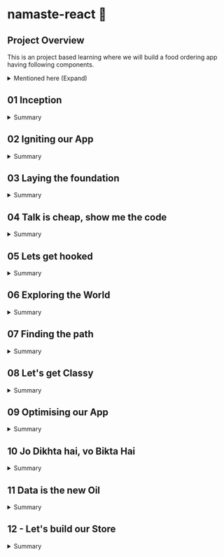 # namaste-react :rocket: 


## Project Overview

This is an project based learning where we will build a food ordering app having following components.

<details>

<summary>Mentioned here (Expand)</summary>

* Header
    - Logo
    - Nav items
* Body
    - Search bar and button
    - Card container (repeatable)
        - Img
        - Restaurant name, Star rating, cuisines, delivery time
* Footer
    - Copyright
    - Links
    - Address
    - Contact us

</details>

## 01 Inception

<details>
  <summary>Summary</summary>
  
### Concepts Learned (01 Inception)

1. How to use React cdn?
1. How to write js inside html itself?
1. How to write js inside a new file and inject it in html?
1. How to Create a element using React
1. How to render a component using RactDOM?
1. How does React.createElement and ReactDOM.createRoot works?
1. How to use CSS in react?
1. What is Element,Props,Child in React?
1. How to Create nested Child using React?
1. How to Add Sibling Components?

#### Answer of above ques with Example

#### HTML

```html
<body>
    <div id="root">
        <!-- It will be loaded for a very small fraction of time and then react will replace this root with its own content -->
        <h1>Dipankar</h1>
    </div>
    <!-- CDN links for react. using this link will inject react and react dom library into the browser -->
    <script crossorigin src="https://unpkg.com/react@18/umd/react.development.js"></script>
    <script crossorigin src="https://unpkg.com/react-dom@18/umd/react-dom.development.js"></script>
    <!-- Only writing above 2 tags would inject react into our project using CDN.
In the console you can write React and ReactDOM and you can see the properties. -->
    <!-- Include your react js lines inside a new js file -->
    <script src="./App.js"></script>
</body>
```

  react.development.js - base library for react.
  react-dom.development.js - for dom manipulation and interaction.
  Costliest operation in browsers is Dom manipulation.

  #### JS

  ```javascript
  //create an element-simillar to document.createElement
  /**
   * React.createElement(object) =>HTML (browser understands)
   * React.createElement creates and object
   * While it is rendering into DOM it converts the object into html
   * param 1 - type: element name
   * param 2 - props: attributes
   * param 3 - children inside props: text of the element
   */
  const h1 = React.createElement("h1",{xyz:'abc',id:'heading'},"hello World from React!");
  const h2 = React.createElement("h2",{xyz:'abc',id:'heading2'},"This is a h2 element");
  console.log(h1);
  // Create nested Child using React.

  //add multiple child inside the element using array (siblings)
  const child = React.createElement('div',{id:'child'},['child div',h1,h2]);
  const parent = React.createElement('div',{id:'parent'},child);

  //ReactDOM is for dom interaction, Make #root as the root element of react
  const root = ReactDOM.createRoot(document.getElementById("root"));
  //render the element inside root
  root.render(parent);```

  ```

  console.log(h1) will give the entire h1 object.
  React.createElement gives an object which is later converted into HTML (browser understandable).

  #### CSS

  ```css
  #heading{
      color:red;
  }
  ```

</details>

## 02 Igniting our App

<details>
<summary>Summary</summary>

### Concepts Learned (02 Igniting our App)

1. **Can React build a production ready app without using any package/library**
Ans- No, A lot of other Packages are required.
2. **What is NPM**
Ans- NPM is evrything but Node package Manager. It manages Packages and is a repository containing all the packages. It works as a package manager behind the scene but it's full form is not Node Package Manager.
3. **How can you make your project use NPM**
A- We can make our project use npm using `npm init`.
    <details>
    <summary>Example</summary>

    ```cmd
    PS C:\Users\dipan\Desktop\Javascript\React\namaste-react> npm init
    This utility will walk you through creating a package.json file.
    It only covers the most common items, and tries to guess sensible defaults.

    See `npm help init` for definitive documentation on these fields
    and exactly what they do.

    Use `npm install <pkg>` afterwards to install a package and
    save it as a dependency in the package.json file.

    Press ^C at any time to quit.
    package name: (namaste-react)
    version: (1.0.0)                                                                                                          
    description: This is the project done while learning namaste react course
    entry point: (App.js)                                                                                                     
    test command: jest                                                                                                        
    git repository: https://github.com/dipankarsahoo180/namaste-react.git
    keywords:
    author: Dipankar Sahoo                                                                                                    
    license: (ISC)                                                                                                            
    About to write to C:\Users\dipan\Desktop\Javascript\React\namaste-react\package.json:

    {
        "name": "namaste-react",
        "version": "1.0.0",
        "description": "This is the project done while learning namaste react course",
        "main": "App.js",
        "scripts": {
        "test": "jest"
        },
        "repository": {
        "type": "git",
        "url": "git+https://github.com/dipankarsahoo180/namaste-react.git"
        },
        "author": "Dipankar Sahoo",
        "license": "ISC",
        "bugs": {
        "url": "https://github.com/dipankarsahoo180/namaste-react/issues"
        },
        "homepage": "https://github.com/dipankarsahoo180/namaste-react#readme"
    }
    Is this OK? (yes)
    ```

    </details>

4. **How to add a package /dependencies into your project**
Ans- By using the command `npm install <package_name>`.
For ex: `npm install -D Parcel`. Then it will create a node dependencies/devDepenedencies inside your Package.json.
5. **What is a Bundler**
Ans-A bundler is the most important package in our project while doing development. There are multiple bundlers like parcel,vite,webpack etc. Our whole needs to be bundled,minified,cleaned,compressed, packages 7 a lot fo other stuffs before it can be sent prod. Bundler does all these jobs.
6. **What is Parcel**
Ans- parcel is a bundler. it is easy to configure.
    * `npm install -D parcel`.
It also does a lot of other functions like:
    * Creating a dev build
    * Building local Server
    * HMR Hot Module Replacement
    * Uses file watching algorithm (written in c++)
    * Caching for faster Builds
    * Image optimization
    * Minification
    * Bundling
    * Compress
    * Consistent Hashing
    * Code Splitting
    * Differential bundling to support older versions
    * Diagnostic
    * Error handling
    * HTTPS
    * Tree shaking - remove unused nodes
7. **What is -D in `npm install -D Parcel`**
Ans- That means we are installing parcel package/library as a dev dependency.There are two types of dependencies.
    * dependencies - required for project and is required in production.
    * devDependencies - required during development.
8. **What is the package.json file**
Ans- Package.json will be created right after npm init command and it keeps tracks of the dependencies installed.
9. **What is tilde(`) and carret(^)**
Ans- They represent auto upgradable to Major and Minor versions respectively.
10. **What is the package-lock.json file that got created automatically**
Ans- Package-lock.json has exact version of all the dependencies and their dependencies mentioned in detail. It keeps track of all the details of the dependencies and transitive dependencies used in the project.
11. **Do we Need to Put node_modules folder into git**
Ans- Don't put the files and folders that you can regenerate again into git. It is unnecessary.
12. **How to Ignite your app**
Ans- Since we have already installed parcel, we can ignite our app using the command `npx parcel index.html`.
    <details>
    <summary> Ignite your app</summary>
    
    ```cmd
    PS C:\Users\dipan\Desktop\Javascript\React\namaste-react> npm parcel index.html
    Unknown command: "parcel"

    To see a list of supported npm commands, run:
        npm help
    PS C:\Users\dipan\Desktop\Javascript\React\namaste-react> npx parcel index.html
    Server running at http://localhost:1234
    ✨ Built in 608ms
    ```

    </details>
13. **How to get react and react-dom using npm instad of cdn**
Ans- using CDN is not a good way and is a costliest operation as it makes a network call. we can install these dependensies as packages using `npm install <package_name>` command
Ex: `npm install react and npm install react-dom`
14. **Will it work if we remove the CDN?**
Ans- It will give error as `Uncaught ReferenceError: React is not defined`. So we have to import both react and react-dom
    *   ```js
        import React from "react";
        import ReactDOM from "react-dom/client";
        ```

15. **Will it work afer that?**
Ans- No It will give you error. `@parcel/transformer-js: Browser scripts cannot have imports or exports.`. Basically you have to Add the **type="module"** attribute to the `<script>` tag inside index.html. It is because by default it is treated as a normal javascript file and to use it as a module and import any other module to this Js file, we have to explicitly tell that this is a js file of module type. And then it would work.

</details>

## 03 Laying the foundation
<details>
<summary>Summary</summary>

### Concepts Learned (03 Laying the foundation)

1. **How to create a script to start project instead of writing `npx parcel index.html`**    
Ans-  Go to the package.json and inside `"scripts"`, add the node `"start":"parcel index.html"`. Then go to your terminal and write `npm run start` or `npm start`.  
Simillarly,  write `"build":"parcel build index.html"` to make a prod build. And to execute it write `npm run build` in terminal. `npm build` will not work here because is `run` is a reserved keyword by npm that works with `start`.

2. **What is a react element**  
It is an object but while rendering into DOM using react-dom library it will be rendered as an HTML. This is the syntax to create a react element.</br></br>  

    * ```javascript
        const h1 = React.createElement("h1",{xyz:'abc',id:'heading'},"hello World from React!");
        //ReactDOM is for dom interaction, Make #root as the root element of react
        const root = ReactDOM.createRoot(document.getElementById("root"));
        //render the element inside root
        root.render(h1);
        ```

3. **Is it a good way to use React.createElement**  
Ans- No, this is not a good way and make the code complex and is not suitable for creating production ready apps. So, we use **JSX** instead.
4. **What is JSX?**  
JSX is a HTML or XML like syntax used for creating react elements. Is is not a part of react,it is also not a pure Javascript. It is transpiled before it reaches javascript engine/converted into object equivalent of `react.createElement()` by **`babel`** library which is also a depenedency for `Parcel` so that browser can unserstand it.</br></br>  

    *   ```javascript
        const h1JSX = <h1 id='heading'>Hello World from React with JSX!</h1>
        //ReactDOM is for dom interaction, Make #root as the root element of react
        const root = ReactDOM.createRoot(document.getElementById("root"));
        //render the element inside root
        root.render(h1JSX);
        ```

    *   ```javascript
        const h1 = React.createElement("h1",{xyz:'abc',id:'heading1',key:'ist-h1',class="h1Class"},"Hello World from React!");
        const h1JSX = <h1 id='heading2' key='ist-h1Jsx' className="jsxClass">Hello World from React with JSX!</h1>
        //ReactDOM is for dom interaction, Make #root as the root element of react. 
        //Also notice the attributes are in camelCase but they will convert into normal attributes when they render as HTML.
        console.log(h1JSX); //It will log a same object what react.createElement gives
        const root = ReactDOM.createRoot(document.getElementById("root"));
        //render the element inside root
        root.render([h1,h1JSX]);
        ```

5. **Give some examples of JSX code**  

    *   ```Javascript
        const h1JSX = <h1 id='headingJSX' key='ist-h1Jsx'>Hello World from React with JSX!</h1>;
        const h1JSX1 = <h1 id='heading2' key='ist-h1Jsx' className="jsxClass">Hello World from React with JSX!</h1>;
        const h1JSX2 = (<h1 id='heading2' key='ist-h1Jsx' className="jsxClass">Hello World from React with JSX!</h1>);
        const h1JSX3 = (
        <div>
            <h1 id='heading2' key='ist-h1Jsx' className="jsxClass">Hello World from React with JSX!</h1>
            <h2 id='heading2' key='ist-h2Jsx' className="jsxClass">Hello World from React with JSX!</h2>
        </div>
        );
        const h1JSX4 = (
        <>
            <h1 id='heading2' key='ist-h1Jsx' className="jsxClass">Hello World from React with JSX!</h1>
            <h2 id='heading2' key='ist-h2Jsx' className="jsxClass">Hello World from React with JSX!</h2>
        </>);
        //ReactDOM is for dom interaction, Make #root as the root element of react
        const root = ReactDOM.createRoot(document.getElementById("root"));
        //render the element inside root
        root.render([h1,h1JSX,h1JSX1,h1JSX2,h1JSX3,h1JSX4]);
        ```

6. **What are some of the extensions which you can use to boost your productivity**  

    * Prettier
    * Bracket pair Colorization Toggler.
    * Eslint
    * Better Comments

7. **What is a React component**  
It is a function/class and retunred object of which can be rendered as a html in browser.
8. **What are the types of components in react**  
    * Class based component - old way of writing code
    * Functional component - Latest in tech - It's just a normal javascript function with **PascalCase**.  
        <details>
        <summary>Example of Functional component</summary>

        ```Javascript
        import React from "react";
        import ReactDOM from "react-dom/client";

        const Heading = ()=> {
            return (
                <>
                    <h1 id='heading2' key='ist-h1Jsx' className="jsxClass">Hello World from React with JSX1!!</h1>
                    <h2 id='heading2' key='ist-h2Jsx' className="jsxClass">Hello World from React with JSX2!!</h2>
                </>
                )
        };


        //ReactDOM is for dom interaction, Make #root as the root element of react
        const root = ReactDOM.createRoot(document.getElementById("root"));
        //render the element inside root
        root.render(<Heading/>); // Use the functional component as a tag to render
        ```

        </details>

9. **What is component composition**  
Composing one/more components into another component
    *   <details>
        <summary>Example of component composition</summary>

        ```javascript
        import React from "react";
        import ReactDOM from "react-dom/client";


        const Title = ()=> {
            return (
                <>
                    <h1 key='title' className="jsxClass">Title!!</h1>
                </>
                )
        };
        const Header = ()=> {
            return (
                <>
                    <Title></Title>
                    <h1 key='header' className="jsxClass">JSX Heading!!</h1>
                    
                </>
                )
        };


        //ReactDOM is for dom interaction, Make #root as the root element of react
        const root = ReactDOM.createRoot(document.getElementById("root"));
        //render the element inside root
        root.render(<Header/>);
        ```

        </details>

10. **How can you write javascript expression inside JSX**  
By wrapping the code inside `{}`
    <details>
    <summary>Example</summary>

    ```Javascript
    import React from "react";
    import ReactDOM from "react-dom/client";

    const Elem = () =>(
        <>
            <h1>React Element!!</h1>
        </>
    )
    const title =  (
            <>
                <h1 key='title' className="jsxClass">Title!!</h1>
            </>
            )
    const number = 1000;
    const Header = ()=> {
        return (
            <>
                {title} 
                {<Elem/>}
                {number}
                {console.log('Dipankar')}
                <h1 key='header' className="jsxClass">JSX Heading!!</h1>
            </>
            )
    };
    //ReactDOM is for dom interaction, Make #root as the root element of react
    const root = ReactDOM.createRoot(document.getElementById("root"));
    //render the element inside root
    root.render(<Header/>);
    ```

    </details>

</details>

## 04 Talk is cheap, show me the code

<details>
<summary>Summary</summary>

### Concepts Learned (04 Talk is cheap, show me the code)

1. **How can you write css in react?** 
    - By using attribute className instead of class.  
        <details>
        <summary>Example</summary>

        ```javascript
        const AppLayout = () =>{
            return (
                <div className="app">
                    <Header/>
                    <Body/>
                </div>
            )
        }
        ```

        ```css
        .app{
            display: flex;
            justify-content: space-between;
            border: 1px solid black;
        }
        ```
        
        </details> 

    - By using inline css.  
        <details>
        <summary>Example</summary>

        ```javascript
        const styleCard = {
            background: 'lightgrey',
            textAlign:'center'
        }

        const Restaurant = () => {
            return(
                <div className="res-card" style={styleCard}>
                    <h3>Meghna Foods</h3>
                </div>
            )
        }
        ```

        OR  

        ```javascript
        const styleCard = {
            background: 'lightgrey',
            textAlign:'center'
        }

        const Restaurant = () => {
            return(
                <div className="res-card" style={{ background: 'lightgrey', textAlign:'center' }}>
                    <h3>Meghna Foods</h3>
                </div>
            )
        }
        ```

        </details> 
        
2. **What is props in react?**  
Ans- By using props we can pass properties from parent comp/arguements to a function.  
    -   <details>
        <summary>Example(we are passing name,cuisine as props)</summary>
        
        ```javascript
        const Body = () => {
            return(
                <div className="body">
                    <div className="search">
                        Search            
                    </div>

                    <div className="res-container">
                        <Restaurant name="Jubilee Foods" cuisine="South Indian"/>
                        <Restaurant name="KFC" cuisine="American"/>
                        <Restaurant/>
                        <Restaurant/>
                    </div>
                </div>
            )
        }
        const styleCard = {
            background: 'lightgrey',
            textAlign:'center'
        }

        const Restaurant = ({name,cuisine}) => {
            return(
                <div className="res-card" style={styleCard}>
                    <img src="https://media-assets.swiggy.com/swiggy/image/upload/fl_lossy,f_auto,q_auto,w_660/fq1uss75jajmt1oueyla"></img>
                    <h3>{name || 'Meghna Foods'}</h3>
                    <h4>{cuisine || 'North Indian'}</h4>
                    <h4>4.4</h4>
                    <h4>38 mins</h4>
                </div>
            )
        }
        ```
        </details>

3. **What is  config driven UI?**  
It means the UI is driven by a config. Which means based on configuration user will be shown/get personalized data
Ex: Swiggy API `https://www.swiggy.com/dapi/restaurants/list/v5?lat=20.3625249&lng=85.83262599999999&`

4. **How would you loop over an array and render multiple cards?**  
-   Ex:  
    ```javascript
    const Body = () => {
        return(
            <div className="body">
                <div className="search">
                    Search
                </div>

                <div className="res-container">
                {
                    card?.gridElements?.infoWithStyle?.restaurants?.map(el=>
                        <Restaurant key={el.info.id} resData={el}/>
                    )
                }
                </div>
            </div>
        )
    }
    ```
5. **Give an example how you can use fetch API**  
First Install this chrome extension from here `https://chrome.google.com/webstore/detail/cors-unblock/lfhmikememgdcahcdlaciloancbhjino`.  
and then run the following code to understand

    ```javascript
    const Body = () => {
        const [card,setCard] = useState([]);

        const  fetchData = async() => {
            try {
            const response = await fetch('https://www.swiggy.com/dapi/restaurants/list/v5?lat=20.3625249&lng=85.83262599999999');
            const data = await response.json();
            const card = data.data.cards.find(el => el.card.card.id === 'top_brands_for_you').card.card;
            setCard(card?.gridElements?.infoWithStyle?.restaurants);
            } catch (error) {
            console.error('Fetch error:', error);
            //throw error;
            }
        
        }

        useEffect(() => {
            fetchData();
        }, []);

        
        return(
            <div className="body">
                <div className="search">
                    Search
                </div>

                <div className="res-container">
                {
                    card?.map(el=>
                        <Restaurant key={el.info.id} resData={el}/>
                    )
                }
                </div>
            </div>
        )
    }
    ```
    
</details>

## 05 Lets get hooked

<details>
<summary>Summary</summary>

### Concepts Learned (05 Lets get hooked)

1. **What are the different types of import we use in Javascript?**  
Two types of Export/Import.  
    -   Default Export/Import
        ```javascript
        export default Component;  
        import Component from "path";
        ```

    -   Named Export/Import
        ```javascript
        export const Component;  
        import {Component} from "path";
        ```

1. **What are hooks in React?**  
Hooks are like normal js functions but provided by react.  
for ex: `useState()` and `useEffect()`

1. **What is useState() hook**  
useState is a React Hook that lets you add a state variable to your component.  

    ```javascript
    const [state, setState] = useState(initialState);
    ```
1. **What is reconciliation?**  
It is an alogorithm came in react 16 by react fiber, which uses an algorithm to selectively update some particular nodes/elements inside html instead of whole html by comapring the DOM nodes.  
Actual DOM: These are the real tags.  
Virtual DOM: representation of actual DOM. It is basically the object (reactElement). You can console log <Body/> and/or <Head/> and you can see an object is printed.
</details>

## 06 Exploring the World

<details>
<summary>Summary</summary>

### Concepts Learned (06 Exploring the World)

1. **What is monolithic and microservices architecture**  
A monolithic application is built as a single unified unit while a microservices architecture is a collection of smaller, independently deployable services. <a href="https://www.atlassian.com/microservices/microservices-architecture/microservices-vs-monolith">refer here</a>

2. **How `useEffect()` is called**  
First the component will be rendered as HTML and  
then it will call `useEffect()` and  
then it will run the code inside the callback of useEffect

3. **Can we write multiple `useEffect()` inside a single component**  
Yes.
    ```Javascript
    useEffect(() => {
        console.warn('use effect 1');
    }, []);
    useEffect(() => {
        fetchData();
        console.warn('use effect 2');
    }, []);
    useEffect(() => {
        console.warn('use effect 3');
    }, []);
    ```
4. **What is Shimmer**  
We load a fake screen instead of blank untill we get the data from server/api in realtime to improve UX. We acheive this using conditional rendering.

    ```javascript
    const Body = () => {

        const [listOfRestaurants, setListOfRestaurants] = useState([]);
        const [filteredRestaurants, setFilteredRestaurants] = useState([]);
        const fetchData = async () => {
            try {
                const response = await fetch(SWIGGY_URL);
                const data = await response.json();
                const card = data.data.cards.find(el => el.card.card.id === 'top_brands_for_you').card.card;
                setListOfRestaurants(card?.gridElements?.infoWithStyle?.restaurants);
                setFilteredCard(card?.gridElements?.infoWithStyle?.restaurants);
            } catch (error) {
                console.error('Fetch error:', error);
                //throw error;
            }

        }

        useEffect(() => {
            fetchData();
        }, []);
        //conditioinal rendering
        return (listOfRestaurants.length === 0) ?
        <Shimmer /> :

        (
            <div className="filter">
                <div className="search">
                    <input className='search-text' type="text" onChange={(e) => {
                        if(!e.target?.value) {
                            setFilteredRestaurants(listOfRestaurants);
                            return;
                        }else{
                            const filteredCard = listOfRestaurants.filter(el => (el.info.name.toUpperCase()).includes(e.target?.value?.toUpperCase()));
                            setFilteredRestaurants(filteredCard);
                        }
                    }}>

                    </input>
                </div>
                <button className='top-rated-btn' onClick={
                    () => {
                        const filteredCard = listOfRestaurants.filter(el => el.info.avgRating > 4);
                        setFilteredRestaurants(filteredCard);
                    }
                }> Filter Top Rated restaurants</button>

                <button className='reset-btn' onClick={
                    () => {
                        setFilteredRestaurants(listOfRestaurants);
                    }
                }> Reset </button>
            </div>
        )
    }
    ```
    
</details>




## 07 Finding the path
<details>
<summary>Summary</summary>

### Concepts Learned (07 Finding the path)

1. **How to use routing in react?**  
we can use react-router-dom package to create routes in react.  
    ```javascript
    import React from "react";
    import ReactDOM from "react-dom/client";
    import Header from "./components/Header";
    import { Body } from "./components/Body";
    import { createBrowserRouter,RouterProvider } from "react-router-dom";
    import About from "./components/About";


    const AppLayout = () =>{
        return (
            <div className="app">
                <Header/>
                <Body/>
            </div>
        )
    }


    const appRouter = createBrowserRouter(
        [
            {
                path:"/",
                element : <AppLayout/>,
            },
            {
                path:"/about",
                element : <About/>
            },
            
        ]
    );

    //ReactDOM is for dom interaction, Make #root as the root element of react
    const root = ReactDOM.createRoot(document.getElementById("root"));
    //use RouterProvider for Routing
    root.render(<RouterProvider router={appRouter} />);
    ```

2. **How to routing but keeping Header and Footer constant in react?**
We can use `</Outlet>` and `children` property inside router object as a combination to do that
    ```javascript
    import React from "react";
    import ReactDOM from "react-dom/client";
    import Header from "./components/Header";
    import { Body } from "./components/Body";
    import { createBrowserRouter, Outlet, RouterProvider } from "react-router-dom";
    import About from "./components/About";
    import ContactUs from "./components/ContactUs";
    import Cart from "./components/Cart";

    const AppLayout = () => {
        return (
            <div className="app">
                <Header />
                <Outlet />
            </div>
        )
    }


    const appRouter = createBrowserRouter(
        [
            {
                path: "/",
                element: <AppLayout />,
                children: [

                    {
                        path: "",
                        element: <Body />
                    }, 
                    {
                        path: "about",
                        element: <About />
                    }, 
                    {
                        path: "contact-us",
                        element: <ContactUs />
                    }, 
                    {
                        path: "cart",
                        element: <Cart />
                    }
                ]
            }

        ]
    );

    //ReactDOM is for dom interaction, Make #root as the root element of react
    const root = ReactDOM.createRoot(document.getElementById("root"));
    //render the element inside root
    root.render(<RouterProvider router={appRouter} />);
    ```

2. **How can you build links so that user can click on them and redirected to certain routes in react?**  
We can use `<Link to=''>Label</Link>` from react-router-dom to acheive this.  
    ```javascript

    import { useState } from "react";
    import logo from "../assets/logo.png"
    import { Link } from "react-router-dom";

    const Header = () => {
        const [jsxButton,setJsxButton] = useState('Login')
        return (
            <>
                <div className="header">
                    <Link to='/'>
                        <div className="logo">
                        <img src={logo}></img>
                        </div>
                    </Link>
                    
                    <div className="nav-items">
                        <ul>
                            <li><Link to='/'>Home</Link></li>
                            <li><Link to='about'>About us</Link></li>
                            <li><Link to='contact-us'>Contact us</Link></li>
                            <li><Link to='cart'>Cart</Link></li>
                        </ul>
                    </div>
                </div>
            </>
        )
    }

    export default Header;
    ```

3. **How can you create your own error page in react?**  
By adding `errorElement: <componentName/>` property inside the router object.
    ```javascript
    const appRouter = createBrowserRouter(
        [
            {
                path: "/",
                element: <AppLayout />,
                errorElement: <Error/>,
                children: [
                    {
                        path: "",
                        element: <Body />
                    }, 
                    {
                        path: "about",
                        element: <About />
                    }, 
                    {
                        path: "contact-us",
                        element: <ContactUs />
                    }, 
                    {
                        path: "cart",
                        element: <Cart />
                    }
                ]
            }

        ]
    );
    ```

4. **How can you get error details and show them in error page in react?**  
By using `useRouteError` from `react-router-dom`.  


    ```javascript
    import Header from "./Header"
    import {useRouteError} from 'react-router-dom'; 

    const Error = () => {
        const error = useRouteError()
        return (
            <>
                <Header></Header>
                <h1>Opps!! {error.status} {error.statusText}</h1>
                <h1>{error?.error?.message}</h1>
            </>
        )
    }
    export default Error;
    ```

4. **How can use dynamic routing in react?**  
    * Step 1: Create an element and use useParams() to get the dynaic parameter from url. `const {resId} = useParams();` .
    * Step 2: pass the queryparam as   resId from Link tag
        ```javascript
        <Link to={'restaurant/'+el.info.id}>
            <RestaurantCard resData={el} />
        </Link>
        ```
    * Step 3: Configure the dyanmic routing in router object as well  
        ```javascript
        {
            path: "restaurant/:resId",
            element: <RestaurantMenu />
        }
    
        ```

</details>


## 08 Let's get Classy
<details>
<summary>Summary</summary>

### Concepts Learned (08 Let's get Classy)

1. **What are class based components?**  
This is an older way of writing code in react. Ex:  

    ```javascript
    import React from "react";

    export default class UserClass extends React.Component {
    
    render() {
        return (
            <>
                <h1>Name: Dipankar</h1>
                <h1>Location: Bangalore</h1>
                <h1>Contact: +9098909890</h1>
            </>
            );
        }
    }
    ```

1. **How to access props in class based component?**  
By using `constructor(props)`. Ex: 
 
    ```javascript
    import React from "react";

    export default class UserClass extends React.Component {
        constructor(props) {
            super(props); // We always have to write this
            //console.log(props);
            this.name = props.name;
            //OR
            //this.name = this.props.name
        }
        /** This will also work
        render() {
            return (
                <>
                    <h1>Name: {this.name}</h1>
                    <h1>Location: {this.props.location}</h1>
                    <h1>Contact: +9098909890</h1>
                </>
            );
        }
        */
        render() {
        const {name,location} = this.props;
            return (
                <>
                    <h1>Name: {name}</h1>
                    <h1>Location: {location}</h1>
                    <h1>Contact: +9098909890</h1>
                </>
            );
        }
    }
    ```

    And pass the props from parent like below:

    ```javascript
    import React from "react";
    import UserClass from "./UserClass";

    const About = () => {
        return (
            <>
                <h1>About</h1>
                <div className="about-card">
                    <div>
                        <UserClass name="Dipankar (Class Based)" location="Bangalore(Class)" />
                    </div>
                </div>
            </>
        );
    };

    export default About;
    ```

1. **How to create and update state variable in class?**  
States were created whenever a new instance of class is created in class based components in react.
Constructor is a best place to create state variables unsing `this.state`.  
We can not update the state variables directly like `this.state.count =12;Instead we use 
    ```javascript
    this.setstate({
        stateName:'stateValue'
    })
    ```
    Example:

    ```javascript
    import React from "react";

    export default class UserClass extends React.Component {
        constructor(props) {
            super(props);
            this.state = {
                count: 0,
                result: "Pass",
            };
        }

        render() {
            const updateCount = () => {
                this.setState({
                    count: ++this.state.count,
                    result: "Failed",
                });
            };
            const { name, location } = this.props;
            return (
                <>
                    <h1>Name: {name}</h1>
                    <h1>Location: {location}</h1>
                    <h1>Contact: +9098909890</h1>
                    <h1>Count: {this.state.count}</h1>
                    <h1>Result: {this.state.result}</h1>
                    <button className="global-btn" onClick={() => updateCount()}>
                        Update State Variable
                    </button>
                </>
            );
        }
    }
    ```

1. **Explain lifecycle of react class based components**  
    Constuctor() ==> Render() ==>(Parent followe by child) 
    Child component didMoount ==>Parent Component didMount;

    Parent constructor
    About.js:18 Parent render start
    About.js:33 inside parend render

    UserClass.js:10 Child constructor
    UserClass.js:24 Child render Start
    UserClass.js:35 Inside child render

    ChildClassA.js:6 ChildClassA constructor
    ChildClassA.js:13 ChildClassA render Start
    ChildClassA.js:17 Inside ChildClassA render

    ChildClassB.js:6 ChildClassB constructor
    ChildClassB.js:13 ChildClassB render Start
    ChildClassB.js:17 Inside ChildClassB render

    UserClass.js:13 Child component Did Mount

    ChildClassA.js:9 ChildClassA component Did Mount

    ChildClassB.js:9 ChildClassB component Did Mount

    About.js:13 Parent component Did Mount<br/><br/>

    Example Parent Component:
    ```javascript
    import React from "react";
    import User from "./User";
    import UserClass from "./UserClass";
    import ChildClassA from "./ChildClassA";
    import ChildClassB from "./ChildClassB";
    class About extends React.Component {
        constructor(props) {
            super(props);
            console.log("Parent constructor");
        }

        componentDidMount() {
            console.log("Parent component Did Mount");
        }

        render() {
            console.log("Parent render start");
            return (
                <>
                    <h1>About</h1>
                    <div className="about-card">
                        <div>
                            <UserClass
                                name="Dipankar (Class Based)"
                                location="Bangalore(Class)"
                            />
                        </div>
                    </div>
                    {console.log("inside parend render")}
                    <ChildClassA />
                    <ChildClassB />
                </>
            );
        }
    }

    export default About;
    ```
    Child Component Example:
    ```javascript
    import React from "react";

    export default class UserClass extends React.Component {
        constructor(props) {
            super(props);
            this.state = {
                count: 0,
                result: "Pass",
            };
            console.log('Child constructor');
        }
        componentDidMount(){
            console.log('Child component Did Mount')
        }

        render() {
            const updateCount = () => {
                this.setState({
                    count: ++this.state.count,
                    result: "Failed",
                });
            };
            const { name, location } = this.props;
            console.log('Child render Start');
            return (
                <>
                    <h1>Name: {name}</h1>
                    <h1>Location: {location}</h1>
                    <h1>Contact: +9098909890</h1>
                    <h1>Count: {this.state.count}</h1>
                    <h1>Result: {this.state.result}</h1>
                    <button className="global-btn" onClick={() => updateCount()}>
                        Update State Variable
                    </button>
                    {console.log('Inside child render')}
                </>
            );
        }
    }
    ```

1. **What is the use of `componentDidMount()` lifecycle hook**  
componentDidMount method runs after the component is rendered in the browser and then if we want to make any heavy processings we can do inside this method. For example: making an api call.

1. **What is the use of `componentDidUpdate()` lifecycle hook** 
This is a lifecycle hook called after each re-render of the component. It does not called for the first render.

1. **What is the use of `componentWillUnmount()` lifecycle hook** 
This is a lifecycle hook called Just before unmounting of the component. First parent component will unmount and then child component
Example:
Parent component:

    ```javascript
    import React from "react";
    import User from "./User";
    import UserClass from "./UserClass";
    import ChildClassA from "./ChildClassA";
    import ChildClassB from "./ChildClassB";
    class About extends React.Component {
        constructor(props) {
            super(props);
            console.log("Parent constructor");
        }

        componentDidMount() {
            console.log("Parent component Did Mount");
        }

        componentDidUpdate() {
            console.log("Parent component Did Update");
        }

        componentWillUnmount() {
            console.log("Parent component Will Unmount");
        }

        render() {
            console.log("Parent render start");
            return (
                <>
                    <h1>About</h1>
                    <div className="about-card">
                            <UserClass
                                name="Dipankar (Class Based)"
                                location="Bangalore(Class)"
                            />
                            <UserClass
                                name="Lizu (Class Based)"
                                location="Bhubaneswar(Class)"
                            />
                    </div>
                    {console.log("inside parend render")}
                    <ChildClassA />
                    <ChildClassB />
                </>
            );
        }
    }

    export default About;
    ```
    
    Child Component:

    ```javascript
    import React from "react";

    export default class UserClass extends React.Component {
        constructor(props) {
            super(props);
            this.state = {
                count: 0,
                result: "Pass",
            };
            console.log(this.props.name + " Child constructor");
        }

        async componentDidMount() {
            console.log(this.props.name + " Child component Did Mount");
            const jsonData = await fetch(
                "https://api.github.com/users/dipankarsahoo180"
            ).then((data) => data.json());
            console.warn(jsonData);
            this.setState({
                name: jsonData.name,
                location: jsonData.location,
                avatar_url: jsonData.avatar_url,
            });
            // Create an interval that increments the count state every 1000 milliseconds (1 second)
            this.interval = setInterval(() => {
                console.log('set interval called')
                this.setState((prevState) => ({
                    count: prevState.count + 1,
                }));
            }, 5000);
        }

        componentDidUpdate() {
            console.log(this.props.name + " Child component Did Update");
        }

        componentWillUnmount() {
            clearInterval(this.interval);
            console.log(this.props.name + " Child component Will Unmount");
        }

        render() {
            const updateCount = () => {
                this.setState({
                    count: ++this.state.count,
                    result: "Failed",
                });
            };
            const { name, location, avatar_url, count, result } = this.state;
            console.log(this.props.name + " Child render Start");
            return (
                <div className="user-card">
                    <img
                        src={avatar_url}
                        alt="Image no available"
                        height="200px"
                        width="200px"
                    ></img>
                    <p>Name: {name}</p>
                    <p>Location: {location}</p>
                    <p>count: {count}</p>
                    <p>result: {result}</p>
                    <button className="global-btn" onClick={() => updateCount()}>
                        Update State Variable
                    </button>
                    {console.log(this.props.name + " Inside child render")}
                </div>
            );
        }
    }
    ```

1. **Explain how you can clear interval inside function based react component (inside useEffects).**
We can make use of the callback method returned by `useEffects()`
Example:

    ```javascript
    import React from "react";
    import { useEffect } from "react";

    const ContactUs = () => {
        useEffect(() => {
            const interval = setInterval(() => {
                console.log("set interval called");
            }, 1000);

            return () => {
                clearInterval(interval);
            };
        });

        return <h1>ContactUs</h1>;
    };

    export default ContactUs;
    ```

</details>

## 09 Optimising our App
<details>
<summary>Summary</summary>


1. **Give an example of how you can create your own custom hook**  
According to the best practice we can just create a separate file with use as refix to its name and build our logic inside it.
    Example 1:

    ```javascript

    import { useEffect, useState } from "react";
    import { SWIGGY_REST_MENU } from "./Constants";

    const useRestrauntMenu =(resId) => {

        const[resInfo,setResInfo] = useState(null);

        useEffect(()=>{
            fetchData();
        },[])
        
        const fetchData = async ()=>{
            const response = await fetch(SWIGGY_REST_MENU + resId);
            const json = await response.json();
            console.log('custom Hook Json Data',json);
            setResInfo(json.data);
        }
        console.warn('custom Hook Reponse',resInfo)
        return resInfo;
    }

    export default useRestrauntMenu;
    ```
    Example 2:

    ```javascript
    import { useEffect, useState } from "react";

    const useOnlineStatus = () => {
        const [onlineStatus, setOnlineStatus] = useState(true);

        useEffect(() => {
            window.addEventListener("online", () => {
                setOnlineStatus(true);
            });
            window.addEventListener("offline", () => {
                setOnlineStatus(false);
            });
        }, []);

        return onlineStatus;
    };

    export default useOnlineStatus;

    ```

    And we can use it inside the component using following.

    ```javascript
    import { useParams } from "react-router-dom"
    import Shimmer from "./Shimmer";
    import RestaurantCard from "./RestaurantCard";
    import useRestrauntMenu from "../utils/useRestrauntMenu";
    import useOnlineStatus from "../utils/useOnlineStatus";

    export default function RestaurantMenu() {
        const { resId } = useParams();
        const restaurantDetails = useRestrauntMenu(resId); //Custom hook
        // Notice we are not storing the result into another variable by
        // using useState or useEffect hook because it is not required and
        // it will throw error if we do so.
        console.warn('resInfo',restaurantDetails);
        const isOnline = useOnlineStatus(); //Custom hook
        const itemList = 
        restaurantDetails?.cards? restaurantDetails?.cards[3]?.groupedCard? 
            restaurantDetails?.cards[3]?.groupedCard?.cardGroupMap?.REGULAR?.cards[1]?.card?.card?.itemCards ?
                restaurantDetails.cards[3]?.groupedCard?.cardGroupMap?.REGULAR.cards[1]?.card.card.itemCards :
                restaurantDetails.cards[3]?.groupedCard?.cardGroupMap?.REGULAR.cards[2]?.card.card.itemCards 
            :
            restaurantDetails?.cards[2]?.groupedCard?.cardGroupMap?.REGULAR?.cards[1]?.card?.card?.itemCards ?
                restaurantDetails.cards[2]?.groupedCard?.cardGroupMap?.REGULAR.cards[1]?.card.card.itemCards :
                restaurantDetails.cards[2]?.groupedCard?.cardGroupMap?.REGULAR.cards[2]?.card.card.itemCards 
        :null;
        console.log('card',itemList);

        if (!restaurantDetails || !itemList || !isOnline) return <Shimmer />;

        return (
            <>
                <div className="body">
                    <h1>{restaurantDetails.cards[0]?.card?.card?.info?.name}</h1>
                    <h2>Rating: {restaurantDetails.cards[0]?.card?.card?.info?.avgRatingString}</h2>
                    <h3>Total items: {itemList?.length}</h3>
                    <div className="res-container">
                        {
                            itemList.map((el, idx) => {
                                const resData = {
                                    info: {
                                        name: el.card.info.name,
                                        cloudinaryImageId: el.card.info.imageId,
                                        cuisines: [el.card.info.itemAttribute.vegClassifier, el.card.info.description],
                                        avgRating: el.card.info.ratings.aggregatedRating.rating,
                                        price: el.card.info.price,
                                        showLogInOutBtn:true
                                    }
                                }

                                return (
                                    <div key={el.card.info.id + '_' + idx + 0}>
                                        <RestaurantCard key={el.card.info.id + '_' + idx + 1} resData={resData} />
                                    </div>
                                )
                            })
                        }
                    </div>
                </div>
            </>
        )
    }
    ```

2. **What is Chunking/Code Splitting/Dynamic Bundling/Lazy Loading/Dynamic importing?**  
It is a way to break down the app into smaller logical chunks. We can acheive it using `lazy` and `Suspense`. 
Example: Here we are trying to lazy load `Grocery` and `About`.

    ```javascript
    import React, { lazy, Suspense } from "react";
    import ReactDOM from "react-dom/client";
    import Header from "./components/Header";
    import { Body } from "./components/Body";
    import { createBrowserRouter, Outlet, RouterProvider } from "react-router-dom";
    import About from "./components/About";
    import ContactUs from "./components/ContactUs";
    import Cart from "./components/Cart";
    import Error from './components/ErrorPage'
    import RestaurantMenu from "./components/RestaurantCardMenu";
    // import Grocery from "./components/Grocery";

    const Grocery = lazy(()=>import("./components/Grocery"));

    const AppLayout = () => {
        return (
            <div className="app">
                <Header />
                <Outlet />
            </div>
        )
    }


    const appRouter = createBrowserRouter(
        [
            {
                path: "/",
                element: <AppLayout />,
                errorElement: <Error />,
                children: [
                    {
                        path: "",
                        element: <Body />
                    },
                    {
                        path: "about",
                        element: (
                            <Suspense fallback={<Shimmer />}>
                                <About />
                            </Suspense>
                        ),
                    },
                    {
                        path: "contact-us",
                        element: <ContactUs />
                    },
                    {
                        path: "cart",
                        element: <Cart />
                    },
                    {
                        path: "grocery",
                        element: <Suspense fallback={<h1>Nothing here yet</h1>}><Grocery /></Suspense>
                        //element: <Suspense fallback={<Shimmer/>}><Grocery /></Suspense>
                    },
                    {
                        path: "restaurant/:resId",
                        element: <RestaurantMenu />
                    }
                ]
            }

        ]
    );

    //ReactDOM is for dom interaction, Make #root as the root element of react
    const root = ReactDOM.createRoot(document.getElementById("root"));
    //render the element inside root
    root.render(<RouterProvider router={appRouter} />);
    ```

</details>

## 10 Jo Dikhta hai, vo Bikta Hai

<details>
<summary>Summary</summary>

1. **Give an example of tailwind css class.**  
    ```javascript
    <div className="flex flex-wrap justify-around"> //tailwind classes
        {filteredRestaurants?.map((el) => (
            <Link
                className=""
                to={"restaurant/" + el.info.id}
                key={el.info.id}
            >
                <RestaurantCard resData={el} />
            </Link>
        ))}
    </div>
    ```
1. **Give an example of tailwind css class where you want to use your custom value**  
Here we have hardcoded the width to 250px
    ```javascript
    <img
        className="w-[250px] h-56 rounded-lg"
        src={`${SWIGGY_API_CARD_IMAGE}/${cloudinaryImageId}`}
        alt="Image no available"
    ></img>
    ```
1. **Give an example of tailwind css class where you want to apply some pseudo classes**   
Example:
    ```javascript
    <div className="w-[250px] m-4 h-[420px] rounded-lg bg-slate-300 hover:bg-green-400">
        <p>Content goes here </p>
    </div>
    ```
</details>

## 11 Data is the new Oil

<details>
<summary>Summary</summary>


1. **What is higher order component in react?**
It is just a function which takes a component inside  and returns a component. 
For example: It takes an existing component, modifies/tweaks a bit and returns it.
    Example of Component `withPromtedLabel`:

    ```javascript
    import { SWIGGY_API_CARD_IMAGE } from "../utils/Constants";

    const RestaurantCard = (props) => {
        const {
            name,
            cloudinaryImageId,
            cuisines,
            avgRating,
            price,
            showLogInOutBtn,
        } = props.resData.info;
        return (
            <div className="w-[250px] m-4 h-[420px] rounded-lg bg-slate-300 hover:bg-green-400 relative">
                <img
                    className="w-[250px] h-56 rounded-lg"
                    src={`${SWIGGY_API_CARD_IMAGE}/${cloudinaryImageId}`}
                    alt="Image no available"
                ></img>
                <h3 className="text-center p-2 font-bold text-lg">{name.length >25? name.slice(0,25):name || ""}</h3>
                <div className="p-2">
                    <p>
                        {cuisines.join(", ").length <= 20
                            ? cuisines.join(", ")
                            : cuisines.join(", ").slice(0, 20) + "..."}
                    </p>
                    <p>Rating: {avgRating || ""}</p>
                    {price ? <p>Price: {price / 100}</p> : ""}
                    {showLogInOutBtn == true ? (
                        <div className="absolute bottom-2 left-[20%]">
                            <button className="mx-2 rounded-md px-4 py-1 bg-blue-500 text-white">
                                Add
                            </button>
                            <button className="mx-2 rounded-md px-1 py-1 bg-blue-500 text-white">
                                remove
                            </button>
                        </div>
                    ) : (
                        <></>
                    )}
                </div>
            </div>
        );
    };


    // Higher Order Component
    // input - RestaurantCard =>> RestaurantCardPromoted
    export const withPromtedLabel = (RestaurantCard) => {
        return (props) => {
        return (
            <div>
            <label className="absolute bg-black text-white m-2 p-2 rounded-lg z-10">
                Promoted
            </label>
            <RestaurantCard {...props} />
            </div>
        );
        };
    };
    export default RestaurantCard;

    ```
    Example of How to use it and pass props:

    ```javascript
    import RestaurantCard,{withPromtedLabel} from "./RestaurantCard";
    const Body = () => {
        const RestaurantCardPromoted = withPromtedLabel(RestaurantCard)
        return (
            <RestaurantCardPromoted resData={el}/>
        )
    }
    ```

    Complete Example of Component:

    ```javascript
    import React, { useState, useEffect } from "react";
    import RestaurantCard,{withPromtedLabel} from "./RestaurantCard";
    import { SWIGGY_URL } from "../utils/Constants";
    import Shimmer from "./Shimmer";
    import Search from "./Search";
    import { Link } from "react-router-dom";
    import useOnlineStatus from "../utils/useOnlineStatus";

    const Body = () => {
        const [listOfRestaurants, setListOfRestaurants] = useState([]);
        const [filteredRestaurants, setFilteredRestaurants] = useState([]);
        const [searchText, setSearchText] = useState("");
        const online = useOnlineStatus();
        const RestaurantCardPromoted = withPromtedLabel(RestaurantCard); //higher order function
        const fetchData = async () => {
            try {
                const response = await fetch(SWIGGY_URL);
                const data = await response.json();
                let card = data.data.cards.find(
                    (el) => el.card.card.id === "restaurant_grid_listing"
                ).card.card;
                card?.gridElements?.infoWithStyle?.restaurants?.forEach((el,idx)=>{
                    if(idx%3==0) el.promoted = true
                    else el.promoted =  false;
                });
                setListOfRestaurants(
                    card?.gridElements?.infoWithStyle?.restaurants
                );
                setFilteredRestaurants(
                    card?.gridElements?.infoWithStyle?.restaurants
                );
                console.warn(card?.gridElements?.infoWithStyle?.restaurants);
            } catch (error) {
                console.error("Fetch error:", error);
                //throw error;
            }
        };

        useEffect(() => {
            fetchData();
        }, []);
        if (!online)
            return (
                <>
                    <h1>Looks like you are offline!</h1>
                </>
            );
        return listOfRestaurants?.length === 0 ? (
            <Shimmer />
        ) : (
            <div className="">
                <Search
                    listOfRestaurants={listOfRestaurants}
                    setFilteredRestaurants={setFilteredRestaurants}
                    searchText={searchText}
                    setSearchText={setSearchText}
                />

                <div className="flex flex-wrap justify-around">
                    {filteredRestaurants?.map((el) => (
                        <Link
                            className=""
                            to={"restaurant/" + el.info.id}
                            key={el.info.id}
                        >
                            {
                                el.promoted ? <RestaurantCardPromoted resData={el}/> : <RestaurantCard resData={el} />
                            }
                            
                        </Link>
                    ))}
                </div>
            </div>
        );
    };

    export { Body };

    ```

1. **What is Controlled and uncontrolled components?**
If the element is controlled from parent then it is controlled components. But if the element manages all its states on its own it is uncontrolled element.

1. **What is lifting the state?**
Sometimes, you want the state of two components to always change together. To do it, remove state from both of them, move it to their closest common parent, and then pass it down to them via props. This is known as lifting state up, and it’s one of the most common things you will do writing React code

1. **What is Props drilling?**
Passing the props to more than 1 level deep is props drilling, And it is a problem because although the innermost component needs the data, reset of the inner components might not need that data but we have to pass them in order to pass it to inner most component. We use `Context` to avoid props drilling.

1. **What is `Context` in react and how to use it?**
Context provides a way to pass data through the component tree without having to pass props down manually at every level.
    Step 1: Create a Context

    ```javascript
    import { createContext } from "react";

    const UserContext = createContext({ loggedinUser: "Default User" });

    export default UserContext;
    ```

    Step 2: Access the Context Information

    ```javascript
    import React, { useContext } from "react";
    import UserContext from "../utils/UserContext";

    const ContactUs = () => {
        const data = useContext(UserContext);

        return (
            <>
                <h1>
                    Hello! {data.loggedInUser} You can email us at
                    dipankarsahoo180@gmail.com
                </h1>
            </>
        );
    };

    export default ContactUs;
    ```

    If you are using class based component, you can access it using `UserContext.Consumer`.

    ```javascript
    render() {
        console.log("Parent render start");
        return (
            <>
                <div>
                    <UserContext.Consumer>
                        {(data) => {
                            return (<>
                                <h1>Hello! , </h1>
                                <h1>{data.loggedInUser}</h1>
                            </>)
                        }}
                    </UserContext.Consumer>
                </div>
                <div className="flex flex-wrap justify-evenly">
                    <UserClass
                        name="Dipankar (Class Based)"
                        location="Bangalore(Class)"
                    />
                    <UserClass
                        name="Lizu (Class Based)"
                        location="Bhubaneswar(Class)"
                    />
                </div>
            </>
        );
    }
    ```

    Step 3 (optional): To Add/ Update/ set the value of userContext we use `<UserContext.Provider value={whatever_you_want_to_update}>`

    ```javascript
    const AppLayout = () => {
        const [userName, setUserName] = useState();

        //authentication
        useEffect(() => {
            // Make an API call and send username and password
            const data = {
                name: "Dipankar Sahoo",
            };
            setUserName(data.name);
        }, []);

        return (
            // Wrap the entire component inside UserContext(You can also wrap specific components too)
            //Providing the additional value,existing value here too
            //Now this is the provider of values instead of Context for all the elments its wrapping inside it
            <UserContext.Provider value={{ loggedInUser: userName, setUserName:setUserName }}>
                <div className="app">
                    <Header />
                    <Outlet />
                </div>
            </UserContext.Provider>
        );
    };
    ```

    And if we want to update the username in other child components, we can just access the function and call it like below.

    ```javascript
    import React, { useContext } from "react";
    import UserContext from "../utils/UserContext";

    const ContactUs = () => {
        const data = useContext(UserContext);
        return (
            <>
                <h1>
                Hello! <span className="font-bold">{data.loggedInUser}</span>{" "}
                You can email us at dipankarsahoo180@gmail.com
                </h1>
                <div className="m-2 p-1 flex items-center">
                    <label>UserName : </label>
                    <input
                        className="border border-black"
                        value={data.loggedInUser}
                        onChange={(e) => data.setUserName(e.target.value)}
                    />
                </div>
                <button
                    className="m-2 p-1 bg-blue-600 font-bold text-white rounded-lg"
                    onClick={() => data.setUserName("Lizu Sahoo")}
                >
                    Update User Name
                </button>
            </>
        );
    };

    export default ContactUs;
    ```

    We can also use nested Context too.

    ```javascript
    return (
        //Providing the value here
        <UserContext.Provider
            value={{ loggedInUser: userName, setUserName: setUserName }}
        >
            <div className="app">
                <UserContext.Provider
                    value={{ loggedInUser: 'Elon Musk', setUserName: setUserName }}
                >
                    <Header />
                </UserContext.Provider>
                <Outlet />
            </div>
        </UserContext.Provider>
    );
    ```

</details>


## 12 - Let's build our Store

<details>
<summary>Summary</summary>


1. [**What is redux?**](https://redux.js.org/)  
Redux is a state management tool used to store states across components. It is acheived using the combination of `react-redux` and `redux-toolkit`.  
    - redux-toolkit ia a newer way of writing redux.
    - react-redux is used to bridge the gap.
        ![Alt text](<src/assets/redux diagram.png>)
        ![Alt text](<src/assets/redux scenario example.png>)

1. **What is a redux store?**  
Assume Redux store is a big whole object and it is kept at a central global place. Any compoent can access(r/w data) this store. And the store contains multiple `slice`.

1. **Write down the steps to implement redux toolkit.**
    - Install @reduxjs/toolkit and react-redux
        
        ```shell
        npm i @reduxjs/toolkit
        npm i react-redux
        ```

    - Build our store
        Step 1: Build a store
        
        ```javascript
        import { configureStore } from "@reduxjs/toolkit";

        const AppStore = configureStore

        export default AppStore;
        ```

    - Connect our store to our app
        Step 2: To use it in you app.js import `provider`

        ```javascript
        import { Provider } from "react-redux";
        ```

        Step 3: To use the store use simillar to Context config inside your root comp (App.js)

        ```javascript
        import { Provider } from "react-redux";
        import appStore from "./utils/appStore";

        const AppLayout = () => {
            return (
                <Provider store={appStore}>
                    <div className="app">
                        <Header />
                        <Outlet />
                    </div>
                </Provider>
            );
        };
        ```
    - Create a Slice(s) (cartSlice)
        Step 4: Create a `slice`  cartSlice with name, state and reducers which will contains actions in it.
        ```javascript
        import { createSlice } from "@reduxjs/toolkit";

        const cartSlice = createSlice(
            {
                name:'cart',
                initialState:{
                    items:[]
                },
                reducers:{
                    //mutating the state here
                    addItem:(state,action)=>{
                        state.items.push(action.payload)
                    },
                    removeItem: (state,action)=>{
                        state.items.pop(action.payload)
                    },
                    clearCart:(state,action)=>{
                        state.items.length = 0;
                    }
                }
            }
        )

        export const {addItem,removeItem,clearCart} = cartSlice.actions;

        export default cartSlice.reducer;
        ```
        
        Step 5: Now add the slice into your store into the reducer.
            
        ```javascript
        import { configureStore } from "@reduxjs/toolkit";
        import cartReducer from "./cartSlice";

        const appStore = configureStore({
            reducer: {
                cart: cartReducer,
                people: peopleSlice
            }
        })

        export default appStore;
        ```

    - Dispatch Reducer(action)
        Step 7: To update any value you can call the reducer action and dispatch it using `useDispatch` hook.

        ```javascript
        import { useDispatch } from "react-redux"; //import dispatcher
        import { addItem } from "../utils/cartSlice"; //import the action from the slice

        const dispatch = useDispatch();
        const handleAddItem=(item)=>{
            //dispatch an action with item as payload
            dispatch(addItem(item))
        }

        //call it from any button
        <button
            className="p-2 mx-16 rounded-lg bg-white text-green-600 font-bold shadow-lg"
            onClick={()=>handleAddItem(item)}
        >
            ADD +
        </button>
        ```

    - Selector (Used to read the data)
        Step 6: Read the data into the cart inside `Header.js`. And for this you can subsscribeusing `useSelector` hook.

        ```javascript
        import { useSelector } from "react-redux";
        
        //Subscribing to the store using a selector(appStore)
        //cart is the name of one of the reducer in the appStore
        const cartItems = useSelector((store)=>store?.cart?.items)
        
        //And access cartItems in JSX like below
        <li><Link className="p-2 text-lg font-bold" to='cart'>Cart({cartItems.length})</Link></li>
        ```

        Combined Example of Selector,dispatcher and actions
        ```javascript
        import React from "react";
        import { SWIGGY_API_CARD_IMAGE } from "../utils/Constants";
        import { useDispatch } from "react-redux";
        import { removeItem } from "../utils/cartSlice";
        import { useSelector } from "react-redux";

        const Cart = () => {
            //Subscribing to the store using a selector(appStore)
            //cart is the name of one of the reducer in the appStore
            const cartItems = useSelector((store) => store?.cart?.items);

            //publishing the value to the store
            const dispatch = useDispatch();
            const handleRemoveItem = (item) => {
                //dispatch an action with item as payload
                dispatch(removeItem(item));
            };

            return (
                <div className="flex flex-wrap justify-between bg-slate-300">
                    {cartItems.map((item) => (
                        <div
                            key={item.card.info.id}
                            className="p-2 mt-2 border-gray-200 border-b-2 text-left flex items-start w-full"
                        >
                            <div className="w-9/12">
                                <div className="py-2">
                                    <span>{item.card.info.name}</span>
                                    <span>
                                        - ₹
                                        {item.card.info.price
                                            ? item.card.info.price / 100
                                            : item.card.info.defaultPrice / 100}
                                    </span>
                                </div>
                                <p className="text-xs">{item.card.info.description}</p>
                            </div>
                            <div className="w-3/12 p-4 items-end relative">
                                <div className="absolute bottom-1 z-1">
                                    <button
                                        className="p-2 mx-16 rounded-lg bg-white text-green-600 font-bold shadow-lg"
                                        onClick={() => handleRemoveItem(item)}
                                    >
                                        REMOVE +
                                    </button>
                                </div>
                                <img
                                    src={
                                        SWIGGY_API_CARD_IMAGE +
                                        "/" +
                                        item.card.info.imageId
                                    }
                                    className="w-full"
                                />
                            </div>
                        </div>
                    ))}
                </div>
            );
        };

        export default Cart;

        ```

</details>





